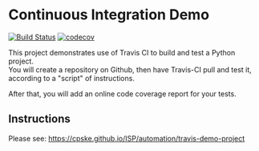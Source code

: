 Continuous Integration Demo
============================
[![Build Status](https://travis-ci.com/nabhan-au/demo-pyci.svg?branch=master)](https://travis-ci.com/your_acctid/demo-pyci) [![codecov](https://codecov.io/gh/nabhan-au/demo-pyci/branch/master/graph/badge.svg?token=MUB5MP7XU7)](https://codecov.io/gh/nabhan-au/demo-pyci)

This project demonstrates use of Travis CI to build and test a Python project.  
You will create a repository on Github, then have Travis-CI pull and test it,
according to a "script" of instructions.

After that, you will add an online code coverage report for your tests.

## Instructions

Please see: https://cpske.github.io/ISP/automation/travis-demo-project

